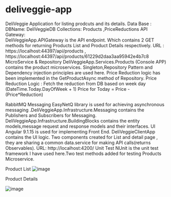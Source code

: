 # deliveggie-app
DeliVeggie Application for listing prodcuts and its details.
Data Base :  
             DBName:  DeliVeggieDB 
            Collections:     Products ,PriceReductions
API Gateway:  
            DeliVeggieApp.APIGateway is the API endpoint. Which contains 2 GET methods for returning  Products List and Product Details  respectively.
            URL :  https://localhost:44397/api/products , https://localhost:44397/api/products/61229d2daa3aa95942e4b7c8
MicroService & Repository
            DeliVeggieApp.Services.Products (Console APP)   contains the product microservices. Singleton,Repository Pattern and Dependency injection principles are used here.
            Price Reduction logic has been implemented in the GetProductAsync method of Repository.
            Price Reduction Logic : 
                                              Fetch the reduction from DB based on  week day (DateTime.Today.DayOfWeek + 1) 
                                              Price for Today = Price - (Price*Reduction)

RabbitMQ Messaging
           EasyNetQ library is used for achieving asynchronous messaging .DeliVeggieApp.Infrastructure.Messaging contains the Publishers and Subscribers for Messaging. DeliVeggieApp.Infrastructure.BuildingBlocks  contains the entity                         models,message request and response models and their interfaces.
UI
           Angular 9.1.15 is used for implementing Front End. DeliVeggieClientApp contains the UI logic. Two components  created for List and detail page , they are sharing a common data.service for making API calls(returns Observables).
           URL:  http://localhost:4200/
 Unit Test
NUnit is the unit test framework I have used here.Two test methods added for testing Products Microservice. 

Product List
![image](https://user-images.githubusercontent.com/32333543/130367437-abf104e8-a9e0-40a2-be24-09c0957817c8.png)

Product Details

![image](https://user-images.githubusercontent.com/32333543/130367464-87468efe-97a5-41fa-968c-db53127649f7.png)




